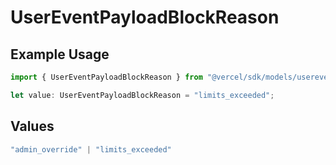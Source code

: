 # UserEventPayloadBlockReason

## Example Usage

```typescript
import { UserEventPayloadBlockReason } from "@vercel/sdk/models/userevent.js";

let value: UserEventPayloadBlockReason = "limits_exceeded";
```

## Values

```typescript
"admin_override" | "limits_exceeded"
```